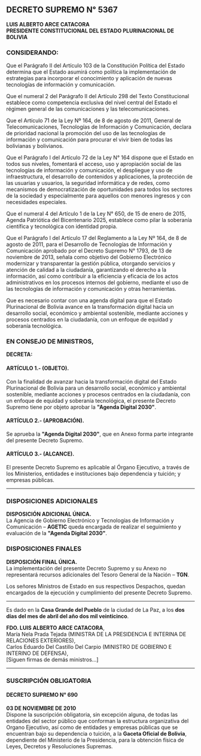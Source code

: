 ## DECRETO SUPREMO N° 5367

**LUIS ALBERTO ARCE CATACORA**  
**PRESIDENTE CONSTITUCIONAL DEL ESTADO PLURINACIONAL DE BOLIVIA**

### CONSIDERANDO:

Que el Parágrafo II del Artículo 103 de la Constitución Política del Estado determina que el Estado asumirá como política la implementación de estrategias para incorporar el conocimiento y aplicación de nuevas tecnologías de información y comunicación.

Que el numeral 2 del Parágrafo II del Artículo 298 del Texto Constitucional establece como competencia exclusiva del nivel central del Estado el régimen general de las comunicaciones y las telecomunicaciones.

Que el Artículo 71 de la Ley Nº 164, de 8 de agosto de 2011, General de Telecomunicaciones, Tecnologías de Información y Comunicación, declara de prioridad nacional la promoción del uso de las tecnologías de información y comunicación para procurar el vivir bien de todas las bolivianas y bolivianos.

Que el Parágrafo I del Artículo 72 de la Ley N° 164 dispone que el Estado en todos sus niveles, fomentará el acceso, uso y apropiación social de las tecnologías de información y comunicación, el despliegue y uso de infraestructura, el desarrollo de contenidos y aplicaciones, la protección de las usuarias y usuarios, la seguridad informática y de redes, como mecanismos de democratización de oportunidades para todos los sectores de la sociedad y especialmente para aquellos con menores ingresos y con necesidades especiales.

Que el numeral 4 del Artículo 1 de la Ley N° 650, de 15 de enero de 2015, Agenda Patriótica del Bicentenario 2025, establece como pilar la soberanía científica y tecnológica con identidad propia.

Que el Parágrafo I del Artículo 17 del Reglamento a la Ley Nº 164, de 8 de agosto de 2011, para el Desarrollo de Tecnologías de Información y Comunicación aprobado por el Decreto Supremo N° 1793, de 13 de noviembre de 2013, señala como objetivo del Gobierno Electrónico modernizar y transparentar la gestión pública, otorgando servicios y atención de calidad a la ciudadanía, garantizando el derecho a la información, así como contribuir a la eficiencia y eficacia de los actos administrativos en los procesos internos del gobierno, mediante el uso de las tecnologías de información y comunicación y otras herramientas.

Que es necesario contar con una agenda digital para que el Estado Plurinacional de Bolivia avance en la transformación digital hacia un desarrollo social, económico y ambiental sostenible, mediante acciones y procesos centrados en la ciudadanía, con un enfoque de equidad y soberanía tecnológica.

### EN CONSEJO DE MINISTROS,  
**DECRETA:**

#### ARTÍCULO 1.- (OBJETO).  
Con la finalidad de avanzar hacia la transformación digital del Estado Plurinacional de Bolivia para un desarrollo social, económico y ambiental sostenible, mediante acciones y procesos centrados en la ciudadanía, con un enfoque de equidad y soberanía tecnológica, el presente Decreto Supremo tiene por objeto aprobar la **"Agenda Digital 2030"**.

#### ARTÍCULO 2.- (APROBACIÓN).  
Se aprueba la **"Agenda Digital 2030"**, que en Anexo forma parte integrante del presente Decreto Supremo.

#### ARTÍCULO 3.- (ALCANCE).  
El presente Decreto Supremo es aplicable al Órgano Ejecutivo, a través de los Ministerios, entidades e instituciones bajo dependencia y tuición; y empresas públicas.

---

### DISPOSICIONES ADICIONALES  
**DISPOSICIÓN ADICIONAL ÚNICA.**  
La Agencia de Gobierno Electrónico y Tecnologías de Información y Comunicación – **AGETIC** queda encargada de realizar el seguimiento y evaluación de la **"Agenda Digital 2030"**.

### DISPOSICIONES FINALES  
**DISPOSICIÓN FINAL ÚNICA.**  
La implementación del presente Decreto Supremo y su Anexo no representará recursos adicionales del Tesoro General de la Nación – **TGN**.

Los señores Ministros de Estado en sus respectivos Despachos, quedan encargados de la ejecución y cumplimiento del presente Decreto Supremo.

---

Es dado en la **Casa Grande del Pueblo** de la ciudad de La Paz, a los **dos días del mes de abril del año dos mil veinticinco**.  

**FDO. LUIS ALBERTO ARCE CATACORA**,  
María Nela Prada Tejada (MINISTRA DE LA PRESIDENCIA E INTERINA DE RELACIONES EXTERIORES),  
Carlos Eduardo Del Castillo Del Carpio (MINISTRO DE GOBIERNO E INTERINO DE DEFENSA),  
[Siguen firmas de demás ministros...]  

---

### SUSCRIPCIÓN OBLIGATORIA  
#### DECRETO SUPREMO N° 690  
**03 DE NOVIEMBRE DE 2010**  
Dispone la suscripción obligatoria, sin excepción alguna, de todas las entidades del sector público que conforman la estructura organizativa del Organo Ejecutivo, así como de entidades y empresas públicas que se encuentran bajo su dependencia o tuición, a la **Gaceta Oficial de Bolivia**, dependiente del Ministerio de la Presidencia, para la obtención física de Leyes, Decretos y Resoluciones Supremas.

